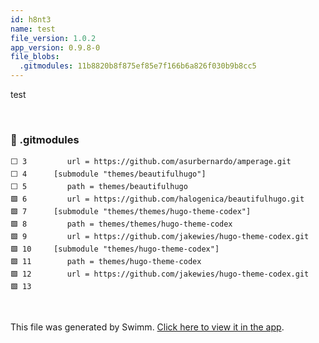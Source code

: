 ```yaml
---
id: h8nt3
name: test
file_version: 1.0.2
app_version: 0.9.8-0
file_blobs:
  .gitmodules: 11b8820b8f875ef85e7f166b6a826f030b9b8cc5
---
```


test

<br/>



<!-- NOTE-swimm-snippet: the lines below link your snippet to Swimm -->
### 📄 .gitmodules
```gitmodules
⬜ 3      	url = https://github.com/asurbernardo/amperage.git
⬜ 4      [submodule "themes/beautifulhugo"]
⬜ 5      	path = themes/beautifulhugo
🟩 6      	url = https://github.com/halogenica/beautifulhugo.git
🟩 7      [submodule "themes/themes/hugo-theme-codex"]
🟩 8      	path = themes/themes/hugo-theme-codex
🟩 9      	url = https://github.com/jakewies/hugo-theme-codex.git
🟩 10     [submodule "themes/hugo-theme-codex"]
🟩 11     	path = themes/hugo-theme-codex
🟩 12     	url = https://github.com/jakewies/hugo-theme-codex.git
🟩 13     
```

<br/>

This file was generated by Swimm. [Click here to view it in the app](https://swimm-web-app.web.app/repos/Z2l0aHViJTNBJTNBYmxvZyUzQSUzQWRvdWVr/docs/h8nt3).